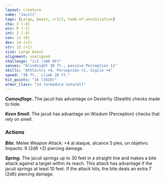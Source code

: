 ```yaml
---
layout: creature
name: "Jaculi"
tags: [Large, beast, cr1/2, tomb-of-annihilation]
cha: 3 (-4)
wis: 8 (-1)
int: 2 (-4)
con: 11 (0)
dex: 14 (+2)
str: 15 (+2)
size: Large beast
alignment: unaligned
challenge: "1/2 (100 XP)"
senses: "blindsight 30 ft., passive Perception 11"
skills: "Athleitcs +4, Percepción +1, Sigilo +4"
speed: "30 ft., climb 20 ft."
hit_points: "16 (3d10)"
armor_class: "14 (armadura natural)"
---
```


***Camouflage.*** The jaculi has advantage on Dexterity (Stealth) checks made to hide.

***Keen Smell.*** The jaculi has advantage on Wisdom (Perception) checks that rely on smell.

### Actions

***Bite.*** Melee Weapon Attack: +4 al ataque, alcance 5 pies, un objetivo. Impacto: 9 (2d6 +2) piercing damage.

***Spring.*** The jaculi springs up to 30 feet in a straight line and makes a bite attack against a target within its reach. This attack has advantage if the jaculi springs at least 10 feet. If the attack hits, the bite deals an extra 7 (2d6) piercing damage.
